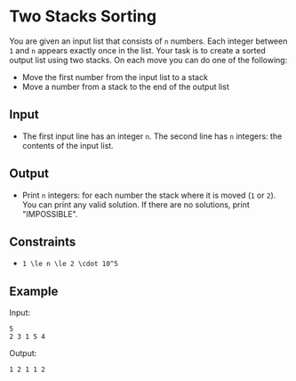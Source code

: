 # Two Stacks Sorting 

You are given an input list that consists of ```n``` numbers. Each integer between ```1``` and ```n``` appears exactly once in the list.
Your task is to create a sorted output list using two stacks. On each move you can do one of the following:

- Move the first number from the input list to a stack
- Move a number from a stack to the end of the output list

## Input
- The first input line has an integer ```n```.
The second line has ```n``` integers: the contents of the input list.
## Output
- Print ```n``` integers: for each number the stack where it is moved (```1``` or ```2```).
You can print any valid solution. If there are no solutions, print "IMPOSSIBLE".
## Constraints

- ```1 \le n \le 2 \cdot 10^5```

## Example
Input:
```
5
2 3 1 5 4
```

Output:
```
1 2 1 1 2
```
